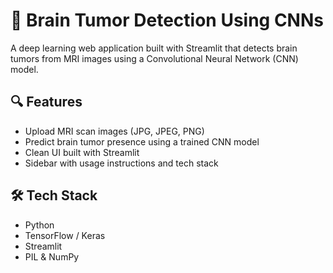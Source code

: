# 🧠 Brain Tumor Detection Using CNNs

A deep learning web application built with Streamlit that detects brain tumors from MRI images using a Convolutional Neural Network (CNN) model.

## 🔍 Features

- Upload MRI scan images (JPG, JPEG, PNG)
- Predict brain tumor presence using a trained CNN model
- Clean UI built with Streamlit
- Sidebar with usage instructions and tech stack

## 🛠 Tech Stack

- Python
- TensorFlow / Keras
- Streamlit
- PIL & NumPy
